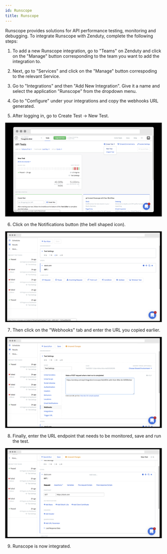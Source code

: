 ```yaml
---
id: Runscope
title: Runscope
---
```

Runscope provides solutions for API performance testing, monitoring and debugging. To integrate Runscope with Zenduty, complete the following steps:

1. To add a new Runscope integration, go to "Teams" on Zenduty and click on the "Manage" button corresponding to the team you want to add the integration to.

2. Next, go to "Services" and click on the "Manage" button correspoding to the relevant Service.

3. Go to "Integrations" and then "Add New Integration". Give it a name and select the application "Runscope" from the dropdown menu.

4. Go to "Configure" under your integrations and copy the webhooks URL generated. 

5. After logging in, go to Create Test -> New Test.

![](/img/Integrations/Runscope/1.png)

6. Click on the Notifications button (the bell shaped icon).

![](/img/Integrations/Runscope/2.png)

7. Then click on the "Webhooks" tab and enter the URL you copied earlier. 

![](/img/Integrations/Runscope/3.png)

8. Finally, enter the URL endpoint that needs to be monitored, save and run the test.

![](/img/Integrations/Runscope/4.png)

9. Runscope is now integrated.